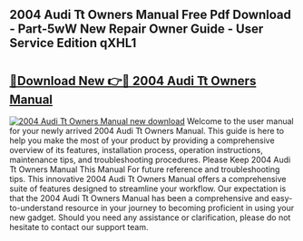 ## 2004 Audi Tt Owners Manual Free Pdf Download - Part-5wW New Repair Owner Guide - User Service Edition qXHL1

# <h2><a href="http://bc39159.oget.top/?id=2004+Audi+Tt+Owners+Manual">🔗Download New 👉🔴 2004 Audi Tt Owners Manual</a></h2>

[![2004 Audi Tt Owners Manual new download](https://i.imgur.com/5g1atiW.png)](http://bc39159.oget.top/?id=2004+Audi+Tt+Owners+Manual)
Welcome to the user manual for your newly arrived 2004 Audi Tt Owners Manual. This guide is here to help you make the most of your product by providing a comprehensive overview of its features, installation process, operation instructions, maintenance tips, and troubleshooting procedures. Please Keep 2004 Audi Tt Owners Manual This Manual For future reference and troubleshooting tips. This innovative 2004 Audi Tt Owners Manual offers a comprehensive suite of features designed to streamline your workflow. Our expectation is that the 2004 Audi Tt Owners Manual has been a comprehensive and easy-to-understand resource in your journey to becoming proficient in using your new gadget. Should you need any assistance or clarification, please do not hesitate to contact our support team.
